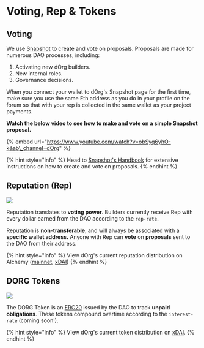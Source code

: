 # Voting, Rep & Tokens

## Voting

We use [Snapshot](https://snapshot.org/#/dorg.eth) to create and vote on proposals. Proposals are made for numerous DAO processes, including:

1. Activating new dOrg builders.
2. New internal roles.
3. Governance decisions.

When you connect your wallet to dOrg's Snapshot page for the first time, make sure you use the same Eth address as you do in your profile on the forum so that with your rep is collected in the same wallet as your project payments.

**Watch the below video to see how to make and vote on a simple Snapshot proposal.**

{% embed url="https://www.youtube.com/watch?v=obSyq6yhO-k&ab\_channel=dOrg" %}



{% hint style="info" %}
Head to [Snapshot's Handbook](https://docs.snapshot.org/proposals) for extensive instructions on how to create and vote on proposals.
{% endhint %}

## Reputation \(Rep\)

![](../.gitbook/assets/image%20%2823%29.png)

Reputation translates to **voting power**. Builders currently receive Rep with every dollar earned from the DAO according to the `rep-rate`.

Reputation is **non**-**transferable**, and will always be associated with a **specific wallet address.** Anyone with Rep can **vote** on **proposals** sent to the DAO from their address.

{% hint style="info" %}
View dOrg's current reputation distribution on Alchemy \([mainnet](https://alchemy.daostack.io/dao/0x15344ecdc2c4edfcb092e284d93c20f0529fd8a6/members/), [xDAI](https://v1.alchemy.do/dao/0x94a587478c83491b13291265581cb983e7feb540/scheme/0xca275b54cf9e9afc2317778e3e294e01a5b25ce9e082043b64a5cc7f4c4ec2f9)\)
{% endhint %}

## DORG Tokens

![](../.gitbook/assets/image%20%2816%29.png)

The DORG Token is an [ERC20](../builder-resources/web3-glossary.md#erc20-token) issued by the DAO to track **unpaid obligations**. These tokens compound overtime according to the `interest-rate` \(coming soon!\).

{% hint style="info" %}
View dOrg's current token distribution on [xDAI](https://blockscout.com/poa/xdai/tokens/0x76D37cbB1fD75912bfB0cE885c506C77955F5C05/token-transfers).
{% endhint %}

